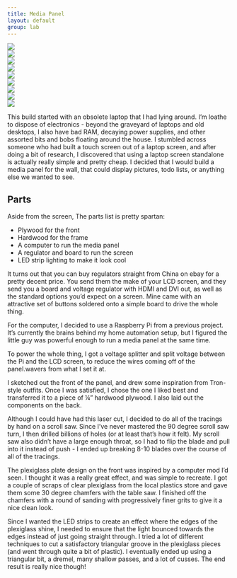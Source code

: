 ```yaml
---
title: Media Panel
layout: default
group: lab
---
```


<div class="portfolio-images">
    <div class="portfolio-main">
        <img src="/img/media-panel/001.jpg">
    </div>
    <div class="portfolio-thumb">
        <img src="/img/media-panel/001.jpg">
    </div>
    <div class="portfolio-thumb">
        <img src="/img/media-panel/002.jpg">
    </div>
    <div class="portfolio-thumb">
        <img src="/img/media-panel/003.jpg">
    </div>
    <div class="portfolio-thumb">
        <img src="/img/media-panel/010.jpg">
    </div>
    <div class="portfolio-thumb">
        <img src="/img/media-panel/005.jpg">
    </div>
    <div class="portfolio-thumb">
        <img src="/img/media-panel/006.jpg">
    </div>
    <div class="portfolio-thumb">
        <img src="/img/media-panel/007.jpg">
    </div>
    <div class="portfolio-thumb">
        <img src="/img/media-panel/008.jpg">
    </div>
</div>

This build started with an obsolete laptop that I had lying around. I’m loathe to dispose of electronics - beyond the graveyard of laptops and old desktops, I also have bad RAM, decaying power supplies, and other assorted bits and bobs floating around the house. I stumbled across someone who had built a touch screen out of a laptop screen, and after doing a bit of research, I discovered that using a laptop screen standalone is actually really simple and pretty cheap. I decided that I would build a media panel for the wall, that could display pictures, todo lists, or anything else we wanted to see.

Parts
----- 
Aside from the screen, The parts list is pretty spartan:

* Plywood for the front
* Hardwood for the frame
* A computer to run the media panel
* A regulator and board to run the screen
* LED strip lighting to make it look cool

It turns out that you can buy regulators straight from China on ebay for a pretty decent price. You send them the make of your LCD screen, and they send you a board and voltage regulator with HDMI and DVI out, as well as the standard options you’d expect on a screen. Mine came with an attractive set of buttons soldered onto a simple board to drive the whole thing.

For the computer, I decided to use a Raspberry Pi from a previous project. It’s currently the brains behind my home automation setup, but I figured the little guy was powerful enough to run a media panel at the same time.

To power the whole thing, I got a voltage splitter and split voltage between the Pi and the LCD screen, to reduce the wires coming off of the panel.wavers from what I set it at.

I sketched out the front of the panel, and drew some inspiration from Tron-style outfits. Once I was satisfied, I chose the one I liked best and transferred it to a piece of ¼” hardwood plywood. I also laid out the components on the back.

Although I could have had this laser cut, I decided to do all of the tracings by hand on a scroll saw. Since I’ve never mastered the 90 degree scroll saw turn, I then drilled billions of holes (or at least that’s how it felt). My scroll saw also didn’t have a large enough throat, so I had to flip the blade and pull into it instead of push - I ended up breaking 8-10 blades over the course of all of the tracings.

The plexiglass plate design on the front was inspired by a computer mod I’d seen. I thought it was a really great effect, and was simple to recreate. I got a couple of scraps of clear plexiglass from the local plastics store and gave them some 30 degree chamfers with the table saw. I finished off the chamfers with a round of sanding with progressively finer grits to give it a nice clean look.

Since I wanted the LED strips to create an effect where the edges of the plexiglass shine, I needed to ensure that the light bounced towards the edges instead of just going straight through. I tried a lot of different techniques to cut a satisfactory triangular groove in the plexiglass pieces (and went through quite a bit of plastic). I eventually ended up using a triangular bit, a dremel, many shallow passes, and a lot of cusses. The end result is really nice though!
